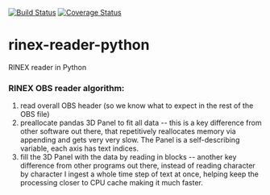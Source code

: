 [![Build Status](https://travis-ci.org/scienceopen/rinex-reader-python.svg?branch=master)](https://travis-ci.org/scienceopen/rinex-reader-python)
[![Coverage Status](https://coveralls.io/repos/scienceopen/rinex-reader-python/badge.svg)](https://coveralls.io/r/scienceopen/rinex-reader-python)

# rinex-reader-python
RINEX reader in Python

### RINEX OBS reader algorithm:
1) read overall OBS header (so we know what to expect in the rest of the OBS file)
2) preallocate pandas 3D Panel to fit all data -- this is a key difference from other software out there, that repetitively reallocates memory via appending and gets very very slow.  The Panel is a self-describing variable, each axis has text indices.
3) fill the 3D Panel with the data by reading in blocks -- another key difference from other programs out there, instead of reading character by character I ingest a whole time step of text at once, helping keep the processing closer to CPU cache making it much faster. 
